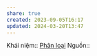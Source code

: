 ```yaml
---
share: true
created: 2023-09-05T16:17
updated: 2024-03-20T13:47
---
```

Khái niệm:: [Phân loại](../../../%CE%9E%20Kh%C3%A1i%20ni%E1%BB%87m/Ph%C3%A2n%20lo%E1%BA%A1i.md)
Nguồn:: 